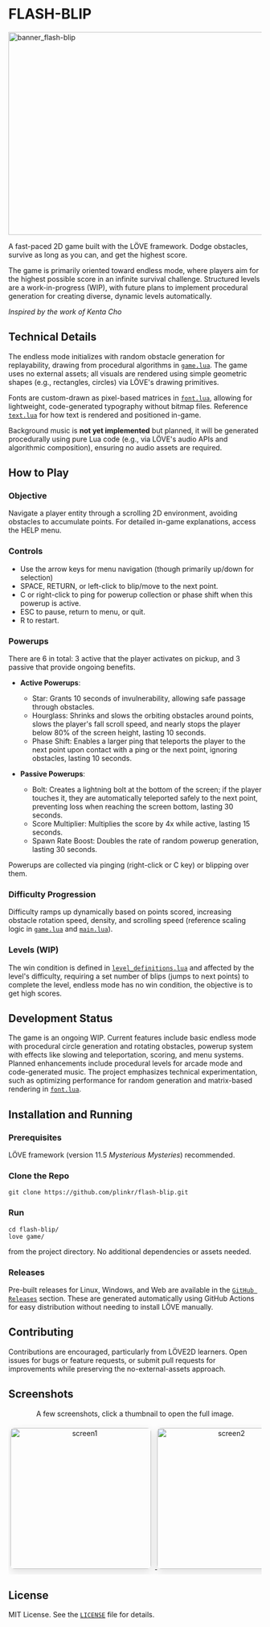 # FLASH-BLIP

<img width="1075" height="403" alt="banner_flash-blip" src="https://github.com/user-attachments/assets/140d63d6-e2fd-4abf-87cd-c4b646fce86e" />

A fast-paced 2D game built with the LÖVE framework. Dodge obstacles, survive as long as you can, and get the highest score.

The game is primarily oriented toward endless mode, where players aim for the highest possible score in an infinite survival challenge. Structured levels are a work-in-progress (WIP), with future plans to implement procedural generation for creating diverse, dynamic levels automatically.

*Inspired by the work of Kenta Cho*

## Technical Details

The endless mode initializes with random obstacle generation for replayability, drawing from procedural algorithms in [`game.lua`](game/game.lua). The game uses no external assets; all visuals are rendered using simple geometric shapes (e.g., rectangles, circles) via LÖVE's drawing primitives.

Fonts are custom-drawn as pixel-based matrices in [`font.lua`](game/font.lua), allowing for lightweight, code-generated typography without bitmap files.
Reference [`text.lua`](game/text.lua) for how text is rendered and positioned in-game.

Background music is **not yet implemented** but planned, it will be generated procedurally using pure Lua code (e.g., via LÖVE's audio APIs and algorithmic composition), ensuring no audio assets are required.


## How to Play

### Objective
Navigate a player entity through a scrolling 2D environment, avoiding obstacles to accumulate points. For detailed in-game explanations, access the HELP menu.

### Controls
- Use the arrow keys for menu navigation (though primarily up/down for selection)
- SPACE, RETURN, or left-click to blip/move to the next point.
- C or right-click to ping for powerup collection or phase shift when this powerup is active.
- ESC to pause, return to menu, or quit.
- R to restart.

### Powerups
There are 6 in total: 3 active that the player activates on pickup, and 3 passive that provide ongoing benefits.

- **Active Powerups**:
  - Star: Grants 10 seconds of invulnerability, allowing safe passage through obstacles.
  - Hourglass: Shrinks and slows the orbiting obstacles around points, slows the player's fall scroll speed, and nearly stops the player below 80% of the screen height, lasting 10 seconds.
  - Phase Shift: Enables a larger ping that teleports the player to the next point upon contact with a ping or the next point, ignoring obstacles, lasting 10 seconds.

- **Passive Powerups**:
  - Bolt: Creates a lightning bolt at the bottom of the screen; if the player touches it, they are automatically teleported safely to the next point, preventing loss when reaching the screen bottom, lasting 30 seconds.
  - Score Multiplier: Multiplies the score by 4x while active, lasting 15 seconds.
  - Spawn Rate Boost: Doubles the rate of random powerup generation, lasting 30 seconds.

Powerups are collected via pinging (right-click or C key) or blipping over them.

### Difficulty Progression
Difficulty ramps up dynamically based on points scored, increasing obstacle rotation speed, density, and scrolling speed (reference scaling logic in [`game.lua`](game/game.lua) and [`main.lua`](game/main.lua)).

### Levels (WIP)
The win condition is defined in [`level_definitions.lua`](game/level_definitions.lua) and affected by the level's difficulty, requiring a set number of blips (jumps to next points) to complete the level, endless mode has no win condition, the objective is to get high scores.

## Development Status
The game is an ongoing WIP. Current features include basic endless mode with procedural circle generation and rotating obstacles, powerup system with effects like slowing and teleportation, scoring, and menu systems. Planned enhancements include procedural levels for arcade mode and code-generated music. The project emphasizes technical experimentation, such as optimizing performance for random generation and matrix-based rendering in [`font.lua`](game/font.lua).

## Installation and Running

### Prerequisites
LÖVE framework (version 11.5 *Mysterious Mysteries*) recommended.

### Clone the Repo
```
git clone https://github.com/plinkr/flash-blip.git
```

### Run
```
cd flash-blip/
love game/
```
from the project directory. No additional dependencies or assets needed.

### Releases
Pre-built releases for Linux, Windows, and Web are available in the [`GitHub Releases`](/../../releases) section. These are generated automatically using GitHub Actions for easy distribution without needing to install LÖVE manually.

## Contributing
Contributions are encouraged, particularly from LÖVE2D learners. Open issues for bugs or feature requests, or submit pull requests for improvements while preserving the no-external-assets approach.

## Screenshots

<div align="center">
  <p style="max-width:900px; margin:0 auto;">A few screenshots, click a thumbnail to open the full image.</p>
  <div style="margin-top:12px; overflow-x:auto; white-space:nowrap; padding:8px 4px; -webkit-overflow-scrolling:touch;">
    <a href="https://github.com/user-attachments/assets/1593a62a-8590-4551-9f17-ed79b0b1ba39" target="_blank" rel="noopener">
      <img src="https://github.com/user-attachments/assets/1593a62a-8590-4551-9f17-ed79b0b1ba39" width="280" style="display:inline-block; margin-right:8px; border-radius:8px; box-shadow:0 6px 18px rgba(0,0,0,0.12);" alt="screen1" />
    </a>
    <a href="https://github.com/user-attachments/assets/7dd738dd-45fc-4c48-a4fe-169169548616" target="_blank" rel="noopener">
      <img src="https://github.com/user-attachments/assets/7dd738dd-45fc-4c48-a4fe-169169548616" width="280" style="display:inline-block; margin-right:8px; border-radius:8px; box-shadow:0 6px 18px rgba(0,0,0,0.12);" alt="screen2" />
    </a>
    <a href="https://github.com/user-attachments/assets/43fbd806-da47-4d60-90bf-e46cb880158a" target="_blank" rel="noopener">
      <img src="https://github.com/user-attachments/assets/43fbd806-da47-4d60-90bf-e46cb880158a" width="280" style="display:inline-block; margin-right:8px; border-radius:8px; box-shadow:0 6px 18px rgba(0,0,0,0.12);" alt="screen3" />
    </a>
    <a href="https://github.com/user-attachments/assets/d91cb8f8-76d9-49c7-b172-8a73843078a9" target="_blank" rel="noopener">
      <img src="https://github.com/user-attachments/assets/d91cb8f8-76d9-49c7-b172-8a73843078a9" width="280" style="display:inline-block; margin-right:8px; border-radius:8px; box-shadow:0 6px 18px rgba(0,0,0,0.12);" alt="screen4" />
    </a>
    <a href="https://github.com/user-attachments/assets/4d2b08d9-3f9b-4140-904a-20aa65d193de" target="_blank" rel="noopener">
      <img src="https://github.com/user-attachments/assets/4d2b08d9-3f9b-4140-904a-20aa65d193de" width="280" style="display:inline-block; margin-right:8px; border-radius:8px; box-shadow:0 6px 18px rgba(0,0,0,0.12);" alt="screen5" />
    </a>
    <a href="https://github.com/user-attachments/assets/298ebb40-e2db-47c1-ba48-a09612d8c4ad" target="_blank" rel="noopener">
      <img src="https://github.com/user-attachments/assets/298ebb40-e2db-47c1-ba48-a09612d8c4ad" width="280" style="display:inline-block; margin-right:8px; border-radius:8px; box-shadow:0 6px 18px rgba(0,0,0,0.12);" alt="screen6" />
    </a>
  </div>
</div>

## License
MIT License. See the [`LICENSE`](LICENSE) file for details.
